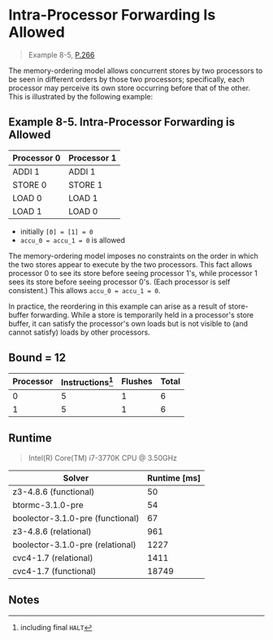 # Intra-Processor Forwarding Is Allowed

> Example 8-5, [P.266](https://software.intel.com/sites/default/files/managed/7c/f1/253668-sdm-vol-3a.pdf#page=266)

The memory-ordering model allows concurrent stores by two processors to be seen in different orders by those two processors; specifically, each processor may perceive its own store occurring before that of the other.
This is illustrated by the following example:

## Example 8-5. Intra-Processor Forwarding is Allowed

| Processor 0 | Processor 1 |
| ----------- | ----------- |
| ADDI 1      | ADDI 1      |
| STORE 0     | STORE 1     |
| LOAD 0      | LOAD 1      |
| LOAD 1      | LOAD 0      |

* initially `[0] = [1] = 0`
* `accu_0 = accu_1 = 0` is allowed

The memory-ordering model imposes no constraints on the order in which the two stores appear to execute by the two processors.
This fact allows processor 0 to see its store before seeing processor 1's, while processor 1 sees its store before seeing processor 0's.
(Each processor is self consistent.)
This allows `accu_0 = accu_1 = 0`.

In practice, the reordering in this example can arise as a result of store-buffer forwarding.
While a store is temporarily held in a processor's store buffer, it can satisfy the processor's own loads but is not visible to (and cannot satisfy) loads by other processors.

## Bound = 12

| Processor | Instructions[^1]  | Flushes | Total |
| --------- | ----------------  | ------- | ----- |
| 0         | 5                 | 1       | 6     |
| 1         | 5                 | 1       | 6     |

## Runtime

> Intel(R) Core(TM) i7-3770K CPU @ 3.50GHz

| Solver                           | Runtime [ms] |
| -------------------------------- | ------------ |
| z3-4.8.6 (functional)            | 50           |
| btormc-3.1.0-pre                 | 54           |
| boolector-3.1.0-pre (functional) | 67           |
| z3-4.8.6 (relational)            | 961          |
| boolector-3.1.0-pre (relational) | 1227         |
| cvc4-1.7 (relational)            | 1411         |
| cvc4-1.7 (functional)            | 18749        |

## Notes

[^1]: including final `HALT`
